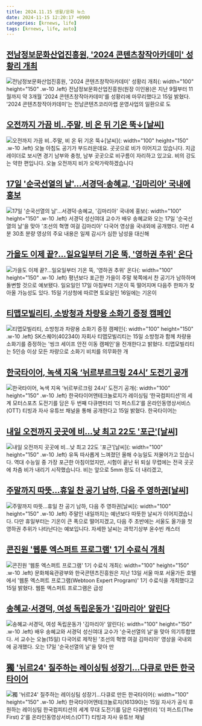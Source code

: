 ```yaml
---
title: 2024.11.15 생활/문화 뉴스
date: 2024-11-15 12:20:17 +0900
categories: [krnews, life]
tags: [krnews, life, auto]
---
```

## [전남정보문화산업진흥원, '2024 콘텐츠창작아카데미' 성황리 개최](https://n.news.naver.com/mnews/article/030/0003257843)

![전남정보문화산업진흥원, '2024 콘텐츠창작아카데미' 성황리 개최](https://mimgnews.pstatic.net/image/origin/030/2024/11/15/3257843.jpg?type=nf220_150){: width="100" height="150" .w-10 .left}
전남정보문화산업진흥원(원장 이인용)은 지난 9월부터 11월까지 약 3개월 '2024 콘텐츠창작아카데미'를 성황리에 마무리했다고 15일 밝혔다. '2024 콘텐츠창작아카데미'는 전남콘텐츠코리아랩 운영사업의 일환으로 도

## [오전까지 가끔 비‥주말, 비 온 뒤 기온 뚝↓[날씨]](https://n.news.naver.com/mnews/article/214/0001386760)

![오전까지 가끔 비‥주말, 비 온 뒤 기온 뚝↓[날씨]](https://mimgnews.pstatic.net/image/origin/214/2024/11/15/1386760.jpg?type=nf220_150){: width="100" height="150" .w-10 .left}
오늘 아침도 공기가 부드러운데요. 곳곳으로 비가 이어지고 있습니다. 지금 레이더로 보시면 경기 남부와 충청, 남부 곳곳으로 비구름이 자리하고 있고요. 비의 강도는 약한 편입니다. 오늘 오전까지 비가 오락가락하겠습니다

## [17일 '순국선열의 날'…서경덕·송혜교, '김마리아' 국내에 홍보](https://n.news.naver.com/mnews/article/003/0012905427)

![17일 '순국선열의 날'…서경덕·송혜교, '김마리아' 국내에 홍보](https://mimgnews.pstatic.net/image/origin/003/2024/11/15/12905427.jpg?type=nf220_150){: width="100" height="150" .w-10 .left}
서경덕 성신여대 교수가 배우 송혜교와 오는 17일 '순국선열의 날'을 맞아 '조선의 혁명 여걸 김마리아' 다국어 영상을 국내외에 공개했다. 이번 4분 30초 분량 영상의 주요 내용은 일제 감시가 심한 남성을 대신해

## [가을도 이제 끝?…일요일부터 기온 뚝, '영하권 추위' 온다](https://n.news.naver.com/mnews/article/011/0004415408)

![가을도 이제 끝?…일요일부터 기온 뚝, '영하권 추위' 온다](https://mimgnews.pstatic.net/image/origin/011/2024/11/15/4415408.jpg?type=nf220_150){: width="100" height="150" .w-10 .left}
평년보다 포근한 가을이 주말 북쪽에서 찬 공기가 남하하며 돌변할 것으로 예보됐다. 일요일인 17일 아침부터 기온이 뚝 떨어지며 다음주 한파가 찾아올 가능성도 있다. 15일 기상청에 따르면 토요일인 16일에는 기온이

## [티맵모빌리티, 소방청과 차량용 소화기 증정 캠페인](https://n.news.naver.com/mnews/article/011/0004415559)

![티맵모빌리티, 소방청과 차량용 소화기 증정 캠페인](https://mimgnews.pstatic.net/image/origin/011/2024/11/15/4415559.jpg?type=nf220_150){: width="100" height="150" .w-10 .left}
SK스퀘어(402340) 자회사 티맵모빌리티는 15일 소방청과 함께 차량용 소화기를 증정하는 '씽크 세이프 안전 이동 캠페인'을 전개한다고 밝혔다. 티맵모빌리티는 5인승 이상 모든 차량으로 소화기 비치를 의무화한 개

## [한국타이어, 녹색 지옥 ‘뉘르부르크링 24시’ 도전기 공개](https://n.news.naver.com/mnews/article/009/0005397071)

![한국타이어, 녹색 지옥 ‘뉘르부르크링 24시’ 도전기 공개](https://mimgnews.pstatic.net/image/origin/009/2024/11/15/5397071.jpg?type=nf220_150){: width="100" height="150" .w-10 .left}
한국타이어앤테크놀로지가 레이싱팀 ‘한국컴피티션’의 세계 모터스포츠 도전기를 담은 두 번째 다큐멘터리 ‘더 퍼스트2’를 온라인동영상서비스(OTT) 티빙과 자사 유튜브 채널을 통해 공개한다고 15일 밝혔다. 한국타이어는

## [내일 오전까지 곳곳에 비…낮 최고 22도 '포근'[날씨]](https://n.news.naver.com/mnews/article/437/0000418370)

![내일 오전까지 곳곳에 비…낮 최고 22도 '포근'[날씨]](https://mimgnews.pstatic.net/image/origin/437/2024/11/14/418370.jpg?type=nf220_150){: width="100" height="150" .w-10 .left}
유독 따사롭게 느껴졌던 올해 수능일도 저물어가고 있습니다. 역대 수능일 중 가장 포근한 아침이었지만, 시험이 끝난 뒤 퇴실 무렵에는 전국 곳곳에 차츰 비가 내리기 시작했습니다. 비는 앞으로 5mm 정도 더 내리겠고,

## [주말까지 따뜻...휴일 찬 공기 남하, 다음 주 영하권[날씨]](https://n.news.naver.com/mnews/article/052/0002114132)

![주말까지 따뜻...휴일 찬 공기 남하, 다음 주 영하권[날씨]](https://mimgnews.pstatic.net/image/origin/052/2024/11/15/2114132.jpg?type=nf220_150){: width="100" height="150" .w-10 .left}
주말인 내일까지는 예년보다 따뜻한 날씨가 이어지겠습니다. 다만 휴일부터는 기온이 큰 폭으로 떨어지겠고, 다음 주 초반에는 서울도 올가을 첫 영하권 추위가 나타난다는 예보입니다. 자세한 날씨는 과학기상부 윤수빈 캐스터

## [콘진원 '웹툰 엑스퍼트 프로그램' 1기 수료식 개최](https://n.news.naver.com/mnews/article/003/0012905423)

![콘진원 '웹툰 엑스퍼트 프로그램' 1기 수료식 개최](https://mimgnews.pstatic.net/image/origin/003/2024/11/15/12905423.jpg?type=nf220_150){: width="100" height="150" .w-10 .left}
문화체육관광부와 한국콘텐츠진흥원은 지난 13일 서울 마포 서울가든 호텔에서 '웹툰 엑스퍼트 프로그램(Webtoon Expert Program)' 1기 수료식을 개최했다고 15일 밝혔다. 웹툰 엑스퍼트 프로그램은 급성

## [송혜교·서경덕, 여성 독립운동가 '김마리아' 알린다](https://n.news.naver.com/mnews/article/052/0002114130)

![송혜교·서경덕, 여성 독립운동가 '김마리아' 알린다](https://mimgnews.pstatic.net/image/origin/052/2024/11/15/2114130.jpg?type=nf220_150){: width="100" height="150" .w-10 .left}
배우 송혜교와 서경덕 성신여대 교수가 '순국선열의 날'을 맞아 의기투합했다. 서 교수는 오늘(15일) 다국어로 제작된 '조선의 혁명 여걸 김마리아' 영상을 국내외에 공개했다. 오는 17일 '순국선열의 날'을 맞아 만

## [獨 '뉘르24' 질주하는 레이싱팀 성장기…다큐로 만든 한국타이어](https://n.news.naver.com/mnews/article/421/0007909169)

![獨 '뉘르24' 질주하는 레이싱팀 성장기…다큐로 만든 한국타이어](https://mimgnews.pstatic.net/image/origin/421/2024/11/15/7909169.jpg?type=nf220_150){: width="100" height="150" .w-10 .left}
한국타이어앤테크놀로지(161390)는 15일 자사가 공식 후원하는 레이싱팀 한국컴피티션의 세계 무대 도전기를 담은 다큐멘터리 '더 퍼스트(The First) 2'를 온라인동영상서비스(OTT) 티빙과 자사 유튜브 채널

